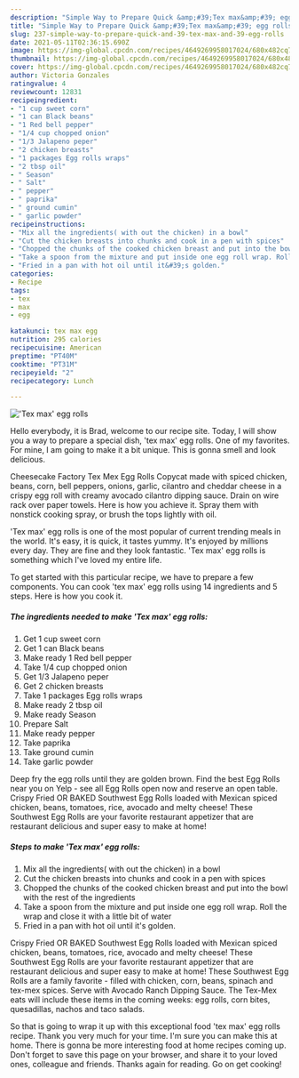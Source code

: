 ```yaml
---
description: "Simple Way to Prepare Quick &amp;#39;Tex max&amp;#39; egg rolls"
title: "Simple Way to Prepare Quick &amp;#39;Tex max&amp;#39; egg rolls"
slug: 237-simple-way-to-prepare-quick-and-39-tex-max-and-39-egg-rolls
date: 2021-05-11T02:36:15.690Z
image: https://img-global.cpcdn.com/recipes/4649269958017024/680x482cq70/tex-max-egg-rolls-recipe-main-photo.jpg
thumbnail: https://img-global.cpcdn.com/recipes/4649269958017024/680x482cq70/tex-max-egg-rolls-recipe-main-photo.jpg
cover: https://img-global.cpcdn.com/recipes/4649269958017024/680x482cq70/tex-max-egg-rolls-recipe-main-photo.jpg
author: Victoria Gonzales
ratingvalue: 4
reviewcount: 12831
recipeingredient:
- "1 cup sweet corn"
- "1 can Black beans"
- "1 Red bell pepper"
- "1/4 cup chopped onion"
- "1/3 Jalapeno peper"
- "2 chicken breasts"
- "1 packages Egg rolls wraps"
- "2 tbsp oil"
- " Season"
- " Salt"
- " pepper"
- " paprika"
- " ground cumin"
- " garlic powder"
recipeinstructions:
- "Mix all the ingredients( with out the chicken) in a bowl"
- "Cut the chicken breasts into chunks and cook in a pen with spices"
- "Chopped the chunks of the cooked chicken breast and put into the bowl with the rest of the ingredients"
- "Take a spoon from the mixture and put inside one egg roll wrap. Roll the wrap and close it with a little bit of water"
- "Fried in a pan with hot oil until it&#39;s golden."
categories:
- Recipe
tags:
- tex
- max
- egg

katakunci: tex max egg 
nutrition: 295 calories
recipecuisine: American
preptime: "PT40M"
cooktime: "PT31M"
recipeyield: "2"
recipecategory: Lunch

---
```



![&#39;Tex max&#39; egg rolls](https://img-global.cpcdn.com/recipes/4649269958017024/680x482cq70/tex-max-egg-rolls-recipe-main-photo.jpg)

Hello everybody, it is Brad, welcome to our recipe site. Today, I will show you a way to prepare a special dish, &#39;tex max&#39; egg rolls. One of my favorites. For mine, I am going to make it a bit unique. This is gonna smell and look delicious.

Cheesecake Factory Tex Mex Egg Rolls Copycat made with spiced chicken, beans, corn, bell peppers, onions, garlic, cilantro and cheddar cheese in a crispy egg roll with creamy avocado cilantro dipping sauce. Drain on wire rack over paper towels. Here is how you achieve it. Spray them with nonstick cooking spray, or brush the tops lightly with oil.

&#39;Tex max&#39; egg rolls is one of the most popular of current trending meals in the world. It's easy, it is quick, it tastes yummy. It's enjoyed by millions every day. They are fine and they look fantastic. &#39;Tex max&#39; egg rolls is something which I've loved my entire life.


To get started with this particular recipe, we have to prepare a few components. You can cook &#39;tex max&#39; egg rolls using 14 ingredients and 5 steps. Here is how you cook it.

<!--inarticleads1-->

##### The ingredients needed to make &#39;Tex max&#39; egg rolls:

1. Get 1 cup sweet corn
1. Get 1 can Black beans
1. Make ready 1 Red bell pepper
1. Take 1/4 cup chopped onion
1. Get 1/3 Jalapeno peper
1. Get 2 chicken breasts
1. Take 1 packages Egg rolls wraps
1. Make ready 2 tbsp oil
1. Make ready  Season
1. Prepare  Salt
1. Make ready  pepper
1. Take  paprika
1. Take  ground cumin
1. Take  garlic powder


Deep fry the egg rolls until they are golden brown. Find the best Egg Rolls near you on Yelp - see all Egg Rolls open now and reserve an open table. Crispy Fried OR BAKED Southwest Egg Rolls loaded with Mexican spiced chicken, beans, tomatoes, rice, avocado and melty cheese! These Southwest Egg Rolls are your favorite restaurant appetizer that are restaurant delicious and super easy to make at home! 

<!--inarticleads2-->

##### Steps to make &#39;Tex max&#39; egg rolls:

1. Mix all the ingredients( with out the chicken) in a bowl
1. Cut the chicken breasts into chunks and cook in a pen with spices
1. Chopped the chunks of the cooked chicken breast and put into the bowl with the rest of the ingredients
1. Take a spoon from the mixture and put inside one egg roll wrap. Roll the wrap and close it with a little bit of water
1. Fried in a pan with hot oil until it&#39;s golden.


Crispy Fried OR BAKED Southwest Egg Rolls loaded with Mexican spiced chicken, beans, tomatoes, rice, avocado and melty cheese! These Southwest Egg Rolls are your favorite restaurant appetizer that are restaurant delicious and super easy to make at home! These Southwest Egg Rolls are a family favorite - filled with chicken, corn, beans, spinach and tex-mex spices. Serve with Avocado Ranch Dipping Sauce. The Tex-Mex eats will include these items in the coming weeks: egg rolls, corn bites, quesadillas, nachos and taco salads. 

So that is going to wrap it up with this exceptional food &#39;tex max&#39; egg rolls recipe. Thank you very much for your time. I'm sure you can make this at home. There is gonna be more interesting food at home recipes coming up. Don't forget to save this page on your browser, and share it to your loved ones, colleague and friends. Thanks again for reading. Go on get cooking!
